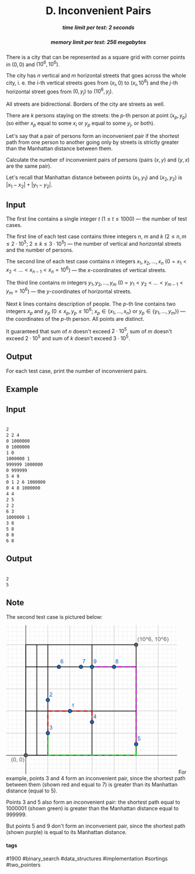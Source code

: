 <h1 style='text-align: center;'> D. Inconvenient Pairs</h1>

<h5 style='text-align: center;'>time limit per test: 2 seconds</h5>
<h5 style='text-align: center;'>memory limit per test: 256 megabytes</h5>

There is a city that can be represented as a square grid with corner points in $(0, 0)$ and $(10^6, 10^6)$.

The city has $n$ vertical and $m$ horizontal streets that goes across the whole city, i. e. the $i$-th vertical streets goes from $(x_i, 0)$ to $(x_i, 10^6)$ and the $j$-th horizontal street goes from $(0, y_j)$ to $(10^6, y_j)$. 

All streets are bidirectional. Borders of the city are streets as well.

There are $k$ persons staying on the streets: the $p$-th person at point $(x_p, y_p)$ (so either $x_p$ equal to some $x_i$ or $y_p$ equal to some $y_j$, or both).

Let's say that a pair of persons form an inconvenient pair if the shortest path from one person to another going only by streets is strictly greater than the Manhattan distance between them.

Calculate the number of inconvenient pairs of persons (pairs $(x, y)$ and $(y, x)$ are the same pair).

Let's recall that Manhattan distance between points $(x_1, y_1)$ and $(x_2, y_2)$ is $|x_1 - x_2| + |y_1 - y_2|$.

## Input

The first line contains a single integer $t$ ($1 \le t \le 1000$) — the number of test cases.

The first line of each test case contains three integers $n$, $m$ and $k$ ($2 \le n, m \le 2 \cdot 10^5$; $2 \le k \le 3 \cdot 10^5$) — the number of vertical and horizontal streets and the number of persons.

The second line of each test case contains $n$ integers $x_1, x_2, \dots, x_n$ ($0 = x_1 < x_2 < \dots < x_{n - 1} < x_n = 10^6$) — the $x$-coordinates of vertical streets.

The third line contains $m$ integers $y_1, y_2, \dots, y_m$ ($0 = y_1 < y_2 < \dots < y_{m - 1} < y_m = 10^6$) — the $y$-coordinates of horizontal streets.

Next $k$ lines contains description of people. The $p$-th line contains two integers $x_p$ and $y_p$ ($0 \le x_p, y_p \le 10^6$; $x_p \in \{x_1, \dots, x_n\}$ or $y_p \in \{y_1, \dots, y_m\}$) — the coordinates of the $p$-th person. All points are distinct.

It guaranteed that sum of $n$ doesn't exceed $2 \cdot 10^5$, sum of $m$ doesn't exceed $2 \cdot 10^5$ and sum of $k$ doesn't exceed $3 \cdot 10^5$.

## Output

For each test case, print the number of inconvenient pairs.

## Example

## Input


```

2
2 2 4
0 1000000
0 1000000
1 0
1000000 1
999999 1000000
0 999999
5 4 9
0 1 2 6 1000000
0 4 8 1000000
4 4
2 5
2 2
6 3
1000000 1
3 8
5 8
8 8
6 8

```
## Output


```

2
5

```
## Note

The second test case is pictured below: 

 ![](images/d4825d4e4f7a25b94148de004d8ad84cd243f9cb.png) For example, points $3$ and $4$ form an inconvenient pair, since the shortest path between them (shown red and equal to $7$) is greater than its Manhattan distance (equal to $5$).

Points $3$ and $5$ also form an inconvenient pair: the shortest path equal to $1000001$ (shown green) is greater than the Manhattan distance equal to $999999$.

But points $5$ and $9$ don't form an inconvenient pair, since the shortest path (shown purple) is equal to its Manhattan distance.



#### tags 

#1900 #binary_search #data_structures #implementation #sortings #two_pointers 